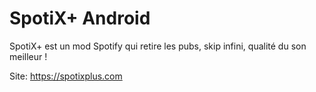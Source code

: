 # SpotiX+ Android

SpotiX+ est un mod Spotify qui retire les pubs, skip infini, qualité du son meilleur !

Site: https://spotixplus.com
